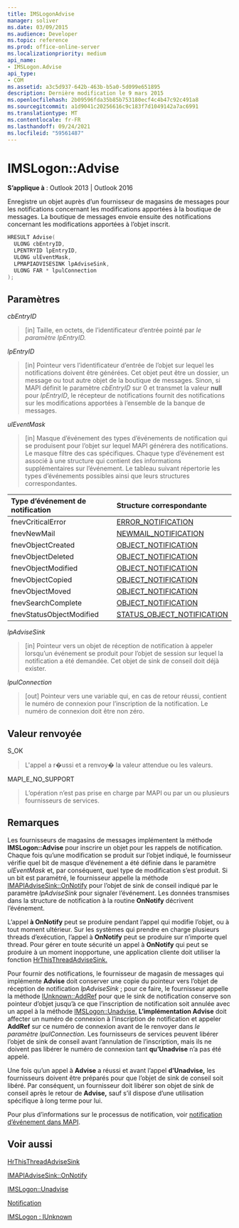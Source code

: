 ```yaml
---
title: IMSLogonAdvise
manager: soliver
ms.date: 03/09/2015
ms.audience: Developer
ms.topic: reference
ms.prod: office-online-server
ms.localizationpriority: medium
api_name:
- IMSLogon.Advise
api_type:
- COM
ms.assetid: a3c5d937-642b-463b-b5a0-5d099e651895
description: Dernière modification le 9 mars 2015
ms.openlocfilehash: 2b09596fda35b85b753180ecf4c4b47c92c491a8
ms.sourcegitcommit: a1d9041c20256616c9c183f7d1049142a7ac6991
ms.translationtype: MT
ms.contentlocale: fr-FR
ms.lasthandoff: 09/24/2021
ms.locfileid: "59561487"
---
```

# <a name="imslogonadvise"></a>IMSLogon::Advise

  
  
**S’applique à** : Outlook 2013 | Outlook 2016 
  
Enregistre un objet auprès d’un fournisseur de magasins de messages pour les notifications concernant les modifications apportées à la boutique de messages. La boutique de messages envoie ensuite des notifications concernant les modifications apportées à l’objet inscrit.
  
```cpp
HRESULT Advise(
  ULONG cbEntryID,
  LPENTRYID lpEntryID,
  ULONG ulEventMask,
  LPMAPIADVISESINK lpAdviseSink,
  ULONG FAR * lpulConnection
);
```

## <a name="parameters"></a>Paramètres

 _cbEntryID_
  
> [in] Taille, en octets, de l’identificateur d’entrée pointé par _le paramètre lpEntryID._ 
    
 _lpEntryID_
  
> [in] Pointeur vers l’identificateur d’entrée de l’objet sur lequel les notifications doivent être générées. Cet objet peut être un dossier, un message ou tout autre objet de la boutique de messages. Sinon, si MAPI définit le paramètre  _cbEntryID_ sur 0 et transmet la valeur **null** pour  _lpEntryID_, le récepteur de notifications fournit des notifications sur les modifications apportées à l’ensemble de la banque de messages.
    
 _ulEventMask_
  
> [in] Masque d’événement des types d’événements de notification qui se produisent pour l’objet sur lequel MAPI générera des notifications. Le masque filtre des cas spécifiques. Chaque type d’événement est associé à une structure qui contient des informations supplémentaires sur l’événement. Le tableau suivant répertorie les types d’événements possibles ainsi que leurs structures correspondantes.
    
|**Type d’événement de notification**|**Structure correspondante**|
|:-----|:-----|
|fnevCriticalError  <br/> |[ERROR_NOTIFICATION](error_notification.md) <br/> |
|fnevNewMail  <br/> |[NEWMAIL_NOTIFICATION](newmail_notification.md) <br/> |
|fnevObjectCreated  <br/> |[OBJECT_NOTIFICATION](object_notification.md) <br/> |
|fnevObjectDeleted  <br/> |[OBJECT_NOTIFICATION](object_notification.md) <br/> |
|fnevObjectModified  <br/> |[OBJECT_NOTIFICATION](object_notification.md) <br/> |
|fnevObjectCopied  <br/> |[OBJECT_NOTIFICATION](object_notification.md) <br/> |
|fnevObjectMoved  <br/> |[OBJECT_NOTIFICATION](object_notification.md) <br/> |
|fnevSearchComplete  <br/> |[OBJECT_NOTIFICATION](object_notification.md) <br/> |
|fnevStatusObjectModified  <br/> |[STATUS_OBJECT_NOTIFICATION](status_object_notification.md) <br/> |
   
 _lpAdviseSink_
  
> [in] Pointeur vers un objet de réception de notification à appeler lorsqu’un événement se produit pour l’objet de session sur lequel la notification a été demandée. Cet objet de sink de conseil doit déjà exister.
    
 _lpulConnection_
  
> [out] Pointeur vers une variable qui, en cas de retour réussi, contient le numéro de connexion pour l’inscription de la notification. Le numéro de connexion doit être non zéro.
    
## <a name="return-value"></a>Valeur renvoyée

S_OK 
  
> L'appel a r�ussi et a renvoy� la valeur attendue ou les valeurs.
    
MAPI_E_NO_SUPPORT 
  
> L’opération n’est pas prise en charge par MAPI ou par un ou plusieurs fournisseurs de services.
    
## <a name="remarks"></a>Remarques

Les fournisseurs de magasins de messages implémentent la méthode **IMSLogon::Advise** pour inscrire un objet pour les rappels de notification. Chaque fois qu’une modification se produit sur l’objet indiqué, le fournisseur vérifie quel bit de masque d’événement a été définie dans le paramètre  _ulEventMask_ et, par conséquent, quel type de modification s’est produit. Si un bit est paramétré, le fournisseur appelle la méthode [IMAPIAdviseSink::OnNotify](imapiadvisesink-onnotify.md) pour l’objet de sink de conseil indiqué par le paramètre  _lpAdviseSink_ pour signaler l’événement. Les données transmises dans la structure de notification à la routine **OnNotify** décrivent l’événement. 
  
L’appel **à OnNotify** peut se produire pendant l’appel qui modifie l’objet, ou à tout moment ultérieur. Sur les systèmes qui prendre en charge plusieurs threads d’exécution, l’appel à **OnNotify** peut se produire sur n’importe quel thread. Pour gérer en toute sécurité un appel à **OnNotify** qui peut se produire à un moment inopportune, une application cliente doit utiliser la fonction [HrThisThreadAdviseSink.](hrthisthreadadvisesink.md) 
  
Pour fournir des notifications, le fournisseur de magasin de messages qui implémente **Advise** doit conserver une copie du pointeur vers l’objet de réception de notification _lpAdviseSink_ ; pour ce faire, le fournisseur appelle la méthode [IUnknown::AddRef](https://msdn.microsoft.com/library/ms691379%28v=VS.85%29.aspx) pour que le sink de notification conserve son pointeur d’objet jusqu’à ce que l’inscription de notification soit annulée avec un appel à la méthode [IMSLogon::Unadvise.](imslogon-unadvise.md) **L’implémentation Advise** doit affecter un numéro de connexion à l’inscription de notification et appeler **AddRef** sur ce numéro de connexion avant de le renvoyer dans _le paramètre lpulConnection._ Les fournisseurs de services peuvent libérer l’objet de sink de conseil avant l’annulation de l’inscription, mais ils ne doivent pas libérer le numéro de connexion tant **qu’Unadvise** n’a pas été appelé. 
  
Une fois qu’un appel à **Advise** a réussi et avant l’appel **d’Unadvise,** les fournisseurs doivent être préparés pour que l’objet de sink de conseil soit libéré. Par conséquent, un fournisseur doit libérer son objet de sink de conseil après le retour de **Advise,** sauf s’il dispose d’une utilisation spécifique à long terme pour lui. 
  
Pour plus d’informations sur le processus de notification, voir [notification d’événement dans MAPI](event-notification-in-mapi.md). 
  
## <a name="see-also"></a>Voir aussi



[HrThisThreadAdviseSink](hrthisthreadadvisesink.md)
  
[IMAPIAdviseSink::OnNotify](imapiadvisesink-onnotify.md)
  
[IMSLogon::Unadvise](imslogon-unadvise.md)
  
[Notification](notification.md)
  
[IMSLogon : IUnknown](imslogoniunknown.md)

